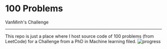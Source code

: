 # 100 Problems
VanMinh's Challenge
___

This repo is just a place where I host source code of 100 problems (from LeetCode) for a Challenge from a PhD in Machine learning filed.
![progress](https://i.imgur.com/UocrFY0.png)
